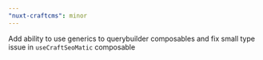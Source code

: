 ```yaml
---
"nuxt-craftcms": minor
---
```


Add ability to use generics to querybuilder composables and fix small type issue in `useCraftSeoMatic` composable
